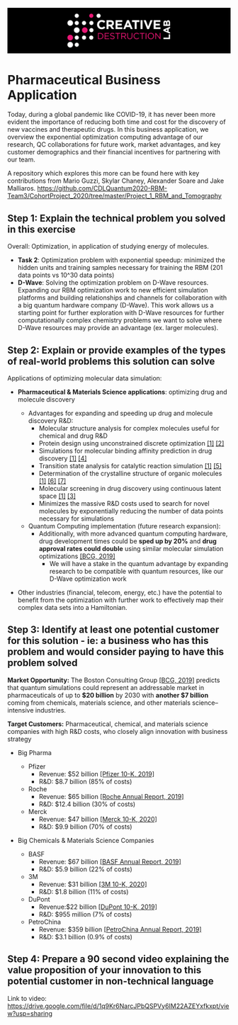 ![CDL 2020 Cohort Project](../figures/CDL_logo.jpg)
# Pharmaceutical Business Application

Today, during a global pandemic like COVID-19, it has never been more evident the importance of reducing both time and cost for the discovery of new vaccines and therapeutic drugs. In this business application, we overview the exponential optimization computing advantage of our research, QC collaborations for future work, market advantages, and key customer demographics and their financial incentives for partnering with our team. 

A repository which explores this more can be found here with key contributions from Mario Guzzi, Skylar Chaney, Alexander Soare and Jake Malliaros.
https://github.com/CDLQuantum2020-RBM-Team3/CohortProject_2020/tree/master/Project_1_RBM_and_Tomography


## Step 1: Explain the technical problem you solved in this exercise


Overall: Optimization, in application of studying energy of molecules.

- **Task 2**: Optimization problem with exponential speedup: minimized the hidden units and training samples necessary for training the RBM (201 data points vs 10^30 data points)
- **D-Wave**: Solving the optimization problem on D-Wave resources. Expanding our RBM optimization work to new efficient simulation platforms and building relationships and channels for collaboration with a big quantum hardware company (D-Wave). This work allows us a starting point for further exploration with D-Wave resources for further computationally complex chemistry problems we want to solve where D-Wave resources may provide an advantage (ex. larger molecules).  



## Step 2: Explain or provide examples of the types of real-world problems this solution can solve

Applications of optimizing molecular data simulation:
- **Pharmaceutical & Materials Science applications**: optimizing drug and molecule discovery 
    - Advantages for expanding and speeding up drug and molecule discovery R&D:
        - Molecular structure analysis for complex molecules useful for chemical and drug R&D
        - Protein design using unconstrained discrete optimization [[1]](https://www.zapatacomputing.com/solutions/) [[2]](https://www.sciencedirect.com/science/article/pii/S0004370214000332)
        - Simulations for molecular binding affinity prediction in drug discovery [[1]](https://www.zapatacomputing.com/solutions/) [[4]](https://link.springer.com/article/10.1007/s10822-010-9363-3)
        - Transition state analysis for catalytic reaction simulation [[1]](https://www.zapatacomputing.com/solutions/) [[5]](https://pubs.acs.org/doi/abs/10.1021/jp020326p?casa_token=SMtIra4cJp8AAAAA:aaeP5ToKdgk_0pbqIG-KrYsixjmVuJuSSE-q0Tf-Rgc4pURIpx1DhilqmoLIAI7OLZoKpiZKe7uKT1fw)
        - Determination of the crystalline structure of organic molecules [[1]](https://www.zapatacomputing.com/solutions/) [[6]](https://link.springer.com/content/pdf/10.1007/978-3-319-05774-3.pdf) [[7]](https://www.nature.com/articles/ncomms1451.)
        - Molecular screening in drug discovery using continuous latent space [[1]](https://www.zapatacomputing.com/solutions/) [[3]](https://bmcbiol.biomedcentral.com/articles/10.1186/1741-7007-9-71)
        - Minimizes the massive R&D costs used to search for novel molecules by exponentially reducing the number of data points necessary for simulations
    - Quantum Computing implementation (future research expansion):
        - Additionally, with more advanced quantum computing hardware, drug development times could be **sped up by 20%** and **drug approval rates could double** using similar molecular simulation optimizations [[BCG, 2019]](https://www.bcg.com/en-us/publications/2018/coming-quantum-leap-computing.aspx)
            - We will have a stake in the quantum advantage by expanding research to be compatible with quantum resources, like our D-Wave optimization work


- Other industries (financial, telecom, energy, etc.) have the potential to benefit from the optimization with further work to effectively map their complex data sets into a Hamiltonian. 



## Step 3: Identify at least one potential customer for this solution - ie: a business who has this problem and would consider paying to have this problem solved


**Market Opportunity:** The Boston Consulting Group [[BCG, 2019]](https://www.bcg.com/en-us/publications/2018/coming-quantum-leap-computing.aspx) predicts that quantum simulations could represent an addressable market in pharmaceuticals of up to **$20 billion** by 2030 with **another $7 billion** coming from chemicals, materials science, and other materials science–intensive industries. 
    

**Target Customers:** Pharmaceutical, chemical, and materials science companies with high R&D costs, who closely align innovation with business strategy

- Big Pharma
    - Pfizer
        - Revenue: $52 billion [[Pfizer 10-K, 2019]](http://d18rn0p25nwr6d.cloudfront.net/CIK-0000078003/dee171a3-b766-46e8-a807-dab4c7fb1895.pdf)
        - R&D: $8.7 billion (85% of costs)
    - Roche
        - Revenue: $65 billion [[Roche Annual Report, 2019]](https://www.roche.com/dam/jcr:a3545548-a7f9-40f4-a70e-7266a363f856/en/ar19e.pdf)
        - R&D: $12.4 billion (30% of costs)
    - Merck
        - Revenue: $47 billion [[Merck 10-K, 2020]](http://d18rn0p25nwr6d.cloudfront.net/CIK-0000064978/75a322e0-ce26-478b-954f-5da950e9d365.pdf)
        - R&D: $9.9 billion (70% of costs)
    
- Big Chemicals & Materials Science Companies
    - BASF 
        - Revenue: $67 billion [[BASF Annual Report, 2019]](https://www.basf.com/global/documents/en/news-and-media/publications/reports/2020/BASF_Report_2019.pdf)
        - R&D: $5.9 billion (22% of costs) 
    - 3M
        - Revenue: $31 billion [[3M 10-K, 2020]](http://d18rn0p25nwr6d.cloudfront.net/CIK-0000066740/d02f076e-a2bb-49af-b19b-ad4aebfd51fb.pdf)
        - R&D: $1.8 billion (11% of costs)
    - DuPont
        - Revenue:$22 billion [[DuPont 10-K, 2019]](https://s23.q4cdn.com/116192123/files/doc_financials/2019/Q4/DuPont-2019-10-K-(Final).pdf)
        - R&D: $955 million (7% of costs) 
    - PetroChina
        - Revenue: $359 billion [[PetroChina Annual Report, 2019]](http://www.petrochina.com.cn/ptr/ndbg/202004/a11e316ca2bd49bab9e2a55a58c02add/files/3a74f5fb90284053ac786919340f41b0.pdf)
        - R&D: $3.1 billion (0.9% of costs) 
    

## Step 4: Prepare a 90 second video explaining the value proposition of your innovation to this potential customer in non-technical language

Link to video:
https://drive.google.com/file/d/1q9Kr6NarcJPbQSPVy6IM22AZEYxfkxpt/view?usp=sharing
